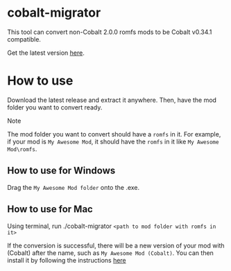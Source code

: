 # cobalt-migrator

This tool can convert non-Cobalt 2.0.0 romfs mods to be Cobalt v0.34.1 compatible.

Get the latest version [here](https://github.com/DivineDragonFanClub/cobalt-migrator/releases).

# How to use
Download the latest release and extract it anywhere. Then, have the mod folder you want to convert ready.

> [!NOTE]  
> The mod folder you want to convert should have a `romfs` in it. 
> For example, if your mod is `My Awesome Mod`, it should have the `romfs` in it like `My Awesome Mod\romfs`.

## How to use for Windows
Drag the `My Awesome Mod folder` onto the .exe.

## How to use for Mac
Using terminal, run ./cobalt-migrator `<path to mod folder with romfs in it>`

If the conversion is successful, there will be a new version of your mod with (Cobalt) after the name, such as `My Awesome Mod (Cobalt)`. You can then install it by following the instructions [here](https://github.com/Raytwo/Cobalt/wiki/Managing-your-Mods)
